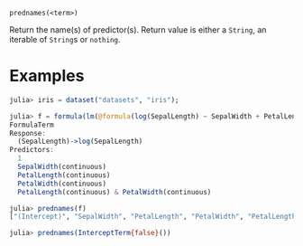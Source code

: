```
prednames(<term>)
```

Return the name(s) of predictor(s). Return value is either a `String`, an iterable of `String`s or `nothing`.

# Examples

```julia
julia> iris = dataset("datasets", "iris");

julia> f = formula(lm(@formula(log(SepalLength) ~ SepalWidth + PetalLength * PetalWidth), iris))
FormulaTerm
Response:
  (SepalLength)->log(SepalLength)
Predictors:
  1
  SepalWidth(continuous)
  PetalLength(continuous)
  PetalWidth(continuous)
  PetalLength(continuous) & PetalWidth(continuous)

julia> prednames(f)
["(Intercept)", "SepalWidth", "PetalLength", "PetalWidth", "PetalLength & PetalWidth"]

julia> prednames(InterceptTerm{false}())


```

